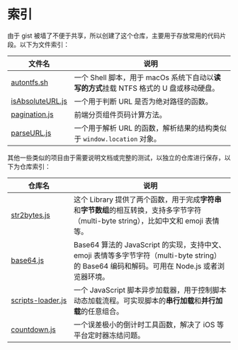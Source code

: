 # 索引

由于 gist 被墙了不便于共享，所以创建了这个仓库，主要用于存放常用的代码片段。以下为文件索引：

<table>
    <thead>
        <tr>
            <th>文件名</th>
            <th>说明</th>
        </tr>
    </thead>
    <tbody>
        <tr>
            <td><a href="autontfs.sh">autontfs.sh</a></td>
            <td>一个 Shell 脚本，用于 macOs 系统下自动以<b>读写的方式</b>挂载 NTFS 格式的 U 盘或移动硬盘。</td>
        </tr>
        <tr>
            <td><a href="isAbsoluteURL.js">isAbsoluteURL.js</a></td>
            <td>一个用于判断 URL 是否为绝对路径的函数。</td>
        </tr>
        <tr>
            <td><a href="pagination.js">pagination.js</a></td>
            <td>前端分页组件页码计算方法。</td>
        </tr>
        <tr>
            <td><a href="parseURL.js">parseURL.js</a></td>
            <td>
                一个用于解析 URL 的函数，解析结果的结构类似于 
                <code>window.location</code> 对象。
            </td>
        </tr>
    </tbody>
</table>

其他一些类似的项目由于需要说明文档或完整的测试，以独立的仓库进行保存，以下为仓库索引：

<table>
    <thead>
        <tr>
            <th>仓库名</th>
            <th>说明</th>
        </tr>
    </thead>
    <tbody>
        <tr>
            <td><a href="https://github.com/john-yuan/str2bytes.js">str2bytes.js</a></td>
            <td>这个 Library 提供了两个函数，用于完成<b>字符串</b>和<b>字节数组</b>的相互转换，支持多字节字符（multi-byte string），比如中文和 emoji 表情等。</td>
        </tr>
        <tr>
            <td><a href="https://github.com/john-yuan/base64.js">base64.js</a></td>
            <td>Base64 算法的 JavaScript 的实现，支持中文、 emoji 表情等多字节字符（multi-byte string）的 Base64 编码和解码。可用在 Node.js 或者浏览器环境。</td>
        </tr>
        <tr>
            <td><a style="white-space: nowrap" href="https://github.com/john-yuan/scripts-loader.js">scripts-loader.js</a></td>
            <td>一个 JavaScript 脚本异步加载器，用于控制脚本动态加载流程。可实现脚本的<b>串行加载</b>和<b>并行加载</b>的任意组合。</td>
        </tr>
        <tr>
            <td><a href="https://github.com/john-yuan/countdown.js">countdown.js</a></td>
            <td>一个误差极小的倒计时工具函数，解决了 iOS 等平台定时器冻结问题。</td>
        </tr>
    </tbody>
</table>
